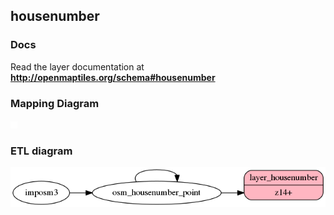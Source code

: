 ## housenumber

### Docs
Read the layer documentation at **http://openmaptiles.org/schema#housenumber**

### Mapping Diagram
![Mapping diagram for housenumber](mapping_diagram.png?raw=true)

### ETL diagram
![ETL diagram for housenumber](etl_diagram.png?raw=true)
